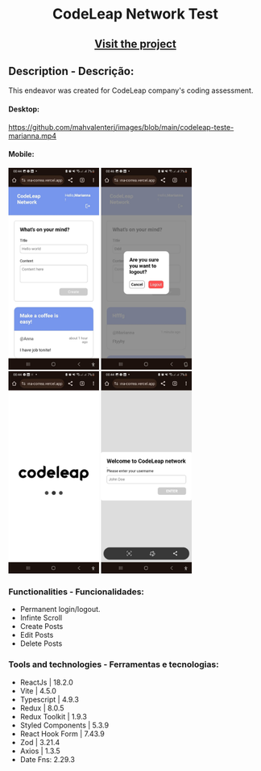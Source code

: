 <div align="center">
<h1>CodeLeap Network Test</h1>
 <h2><a href='https://codeleap-test-marianna-correa.vercel.app/'>Visit the project</a></h2>
</div>
<div align="left"> 

## Description - Descrição:

This endeavor was created for CodeLeap company's coding assessment.


#### Desktop:


https://github.com/mahvalenterj/images/blob/main/codeleap-teste-marianna.mp4



#### Mobile:
<div display='flex'>
 
 

<img src='https://github.com/mahvalenterj/images/blob/main/WhatsApp%20Image%202023-10-24%20at%2013.40.55.jpeg' width='180px'/> 
 <img src='https://github.com/mahvalenterj/images/blob/main/WhatsApp%20Image%202023-10-24%20at%2013.40.55%20(3).jpeg' width='180px'/>
 <img src='https://github.com/mahvalenterj/images/blob/main/WhatsApp%20Image%202023-10-24%20at%2013.40.55%20(2).jpeg' width='180px'/>
<img src='https://github.com/mahvalenterj/images/blob/main/WhatsApp%20Image%202023-10-24%20at%2013.40.55%20(1).jpeg' width='180px'/>

 
 </div>
 
### Functionalities - Funcionalidades:
- Permanent login/logout.
- Infinte Scroll
- Create Posts
- Edit Posts
- Delete Posts

### Tools and technologies - Ferramentas e tecnologias:

- ReactJs | 18.2.0
- Vite | 4.5.0 
- Typescript | 4.9.3 
- Redux | 8.0.5
- Redux Toolkit | 1.9.3
- Styled Components | 5.3.9
- React Hook Form | 7.43.9
- Zod | 3.21.4
- Axios | 1.3.5
- Date Fns: 2.29.3

